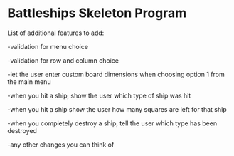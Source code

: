 # Battleships Skeleton Program

List of additional features to add:

-validation for menu choice

-validation for row and column choice

-let the user enter custom board dimensions when choosing option 1 from the main menu

-when you hit a ship, show the user which type of ship was hit

-when you hit a ship show the user how many squares are left for that ship

-when you completely destroy a ship, tell the user which type has been destroyed

-any other changes you can think of
